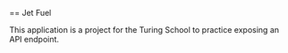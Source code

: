 == Jet Fuel

This application is a project for the Turing School to practice exposing an API endpoint.

[Project specifications]: https://gist.github.com/stevekinney/cac8d9374e99a0d7d4b2
